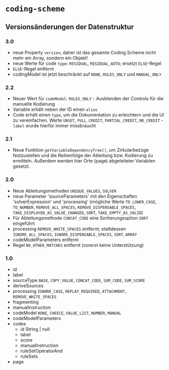 # `coding-scheme`
## Versionsänderungen der Datenstruktur

### 3.0

* neue Property `version`; daher ist das gesamte Coding Scheme nicht mehr ein Array, sondern ein Objekt!
* neue Werte für code `type`: `RESIDUAL`, `RESIDUAL_AUTO`; ersetzt `ELSE`-Regel
* `ELSE`-Regel entfernt
* codingModel ist jetzt beschränkt auf `NONE`, `RULES_ONLY` und `MANUAL_ONLY`

### 2.2

* Neuer Wert für `codeModel`: `RULES_ONLY` - Ausblenden der Controls für die manuelle Kodierung
* Variable erhält neben der ID einen `alias`
* Code erhält einen `type`, um die Dokumentation zu erleichtern und die UI zu vereinfachen. Werte `UNSET`, `FULL_CREDIT`, `PARTIAL_CREDIT`, `NO_CREDIT` - `label` wurde hierfür immer missbraucht

### 2.1

* Neue Funktion `getVariableDependencyTree()`, um Zirkularbezüge festzustellen und die Reihenfolge der Ableitung bzw. Kodierung zu ermitteln. Außerdem werden hier Orte (page) abgeleiteter Variablen gesetzt. 

### 2.0

* Neue Ableitungsmethoden `UNIQUE_VALUES`, `SOLVER`
* neue Parameter 'sourceParameters' mit den Eigenschaften 'solverExpression' und 'processing' (mögliche Werte `TO_LOWER_CASE`, `TO_NUMBER`, `REMOVE_ALL_SPACES`, `REMOVE_DISPENSABLE_SPACES`, `TAKE_DISPLAYED_AS_VALUE_CHANGED`, `SORT`, `TAKE_EMPTY_AS_VALID`)
* Für Ableitungsmethode `CONCAT_CODE` eine Sortierungsoption `SORT` eingeführt
* processing `REMOVE_WHITE_SPACES` entfernt; stattdessen `IGNORE_ALL_SPACES`, `IGNORE_DISPENSABLE_SPACES`, `SORT_ARRAY`
* codeModelParameters entfernt
* Regel `NO_OTHER_MATCHES` entfernt (vorerst keine Unterstützung)

### 1.0

* id
* label
* sourceType `BASE`, `COPY_VALUE`, `CONCAT_CODE`, `SUM_CODE`, `SUM_SCORE`
* deriveSources
* processing `IGNORE_CASE`, `REPLAY_REQUIRED`, `ATTACHMENT`, `REMOVE_WHITE_SPACES`
* fragmenting
* manualInstruction
* codeModel `NONE`, `CHOICE`, `VALUE_LIST`, `NUMBER`, `MANUAL`
* codeModelParameters
* codes
  + id String | null
  + label
  + score
  + manualInstruction
  + ruleSetOperatorAnd
  + ruleSets
* page
